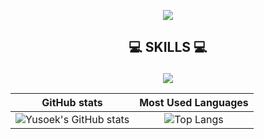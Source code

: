 <p align="center">
  <img src="https://capsule-render.vercel.app/api?text=YuSeok%20Hong&fontColor=ffffff&animation=fadeIn&type=soft&color=3c78d8"/>
</p>       



## <p align="center">💻 SKILLS 💻</p>
<p align="center">
  <img src="https://img.shields.io/badge/Java-007396?style=flat&logo=Java&logoColor=white"/></a>
</p>

<p align="center">
  
|GitHub stats|Most Used Languages|
|:---:|:---:|
|![Yusoek's GitHub stats](https://github-readme-stats.vercel.app/api?username=yshjft&show_icons=true&theme=algolia)|![Top Langs](https://github-readme-stats.vercel.app/api/top-langs/?username=yshjft&layout=compact&theme=algolia)|

</p>



